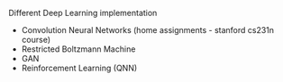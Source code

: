 Different Deep Learning implementation
 - Convolution Neural Networks (home assignments - stanford cs231n course)
 - Restricted Boltzmann Machine
 - GAN
 - Reinforcement Learning (QNN)
